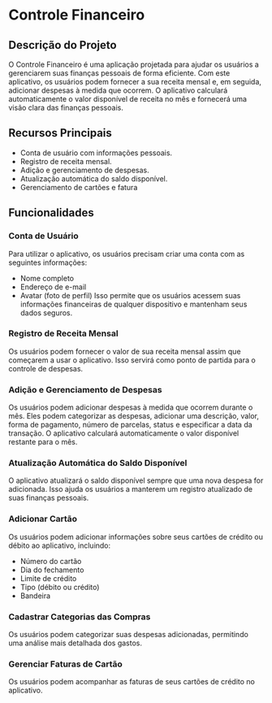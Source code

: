 # Controle Financeiro
## Descrição do Projeto
O Controle Financeiro é uma aplicação projetada para ajudar os usuários a gerenciarem suas finanças pessoais de forma eficiente. Com este aplicativo, os usuários podem fornecer a sua receita mensal e, em seguida, adicionar despesas à medida que ocorrem. O aplicativo calculará automaticamente o valor disponível de receita no mês e fornecerá uma visão clara das finanças pessoais.

## Recursos Principais
+ Conta de usuário com informações pessoais.
+ Registro de receita mensal.
+ Adição e gerenciamento de despesas.
+ Atualização automática do saldo disponível.
+ Gerenciamento de cartões e fatura

## Funcionalidades
### Conta de Usuário
Para utilizar o aplicativo, os usuários precisam criar uma conta com as seguintes informações:
+ Nome completo
+ Endereço de e-mail
+ Avatar (foto de perfil)
Isso permite que os usuários acessem suas informações financeiras de qualquer dispositivo e mantenham seus dados seguros.
  
### Registro de Receita Mensal
Os usuários podem fornecer o valor de sua receita mensal assim que começarem a usar o aplicativo. Isso servirá como ponto de partida para o controle de despesas.

### Adição e Gerenciamento de Despesas
Os usuários podem adicionar despesas à medida que ocorrem durante o mês. Eles podem categorizar as despesas, adicionar uma descrição, valor, forma de pagamento, número de parcelas, status e especificar a data da transação. O aplicativo calculará automaticamente o valor disponível restante para o mês.

### Atualização Automática do Saldo Disponível
O aplicativo atualizará o saldo disponível sempre que uma nova despesa for adicionada. Isso ajuda os usuários a manterem um registro atualizado de suas finanças pessoais.

### Adicionar Cartão
Os usuários podem adicionar informações sobre seus cartões de crédito ou débito ao aplicativo, incluindo:
+ Número do cartão
+ Dia do fechamento
+ Limite de crédito
+ Tipo (débito ou crédito)
+ Bandeira

### Cadastrar Categorias das Compras
Os usuários podem categorizar suas despesas adicionadas, permitindo uma análise mais detalhada dos gastos. 

### Gerenciar Faturas de Cartão
Os usuários podem acompanhar as faturas de seus cartões de crédito no aplicativo.
